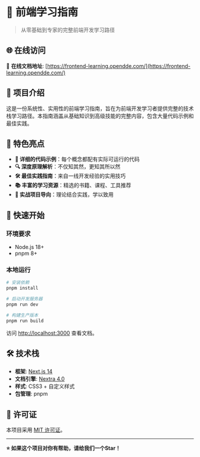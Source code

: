 # 🚀 前端学习指南

> 从零基础到专家的完整前端开发学习路径

## 🌐 在线访问

📖 **在线文档地址**: [https://frontend-learning.opendde.com/](https://frontend-learning.opendde.com/)

## 📖 项目介绍

这是一份系统性、实用性的前端学习指南，旨在为前端开发学习者提供完整的技术栈学习路径。本指南涵盖从基础知识到高级技能的完整内容，包含大量代码示例和最佳实践。

## 🌟 特色亮点

- **📝 详细的代码示例**：每个概念都配有实际可运行的代码
- **🔍 深度原理解析**：不仅知其然，更知其所以然
- **🛠️ 最佳实践指南**：来自一线开发经验的实用技巧
- **📚 丰富的学习资源**：精选的书籍、课程、工具推荐
- **🎯 实战项目导向**：理论结合实践，学以致用

## 🚀 快速开始

### 环境要求

- Node.js 18+
- pnpm 8+

### 本地运行

```bash
# 安装依赖
pnpm install

# 启动开发服务器
pnpm run dev

# 构建生产版本
pnpm run build
```

访问 [http://localhost:3000](http://localhost:3000) 查看文档。

## 🛠️ 技术栈

- **框架**: [Next.js 14](https://nextjs.org/)
- **文档引擎**: [Nextra 4.0](https://nextra.site/)
- **样式**: CSS3 + 自定义样式
- **包管理**: pnpm

## 📄 许可证

本项目采用 [MIT 许可证](LICENSE)。

---

**⭐ 如果这个项目对你有帮助，请给我们一个Star！**
